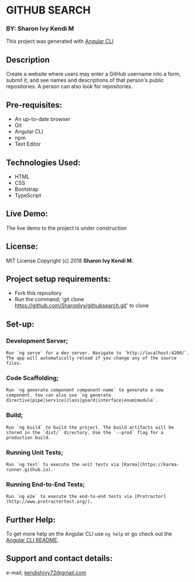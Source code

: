 # GITHUB SEARCH

### BY: Sharon Ivy Kendi M

This project was generated with [Angular CLI](https://github.com/angular/angular-cli)

## Description
   Create a website where users may enter a GitHub username into a form, submit it, and see names and descriptions of that person's public repositories. A person can also look for repositories.

## Pre-requisites:
  * An up-to-date browser
  * Git
  * Angular CLI
  * npm
  * Text Editor

## Technologies Used:
  * HTML
  * CSS
  * Bootstrap
  * TypeScript

## Live Demo:
  The live demo to the project is under construction

## License:
  MIT License
    Copyright (c) 2018 **Sharon Ivy Kendi M.**
  
## Project setup requirements:
  * Fork this repository
  * Run the command;
  'git clone https://github.com/SharonIvy/githubsearch.git' to clone

## Set-up:
  ### Development Server;
    Run `ng serve` for a dev server. Navigate to `http://localhost:4200/`. The app will automatically reload if you change any of the source files.

  ### Code Scaffolding;
    Run `ng generate component component-name` to generate a new component. You can also use `ng generate directive|pipe|service|class|guard|interface|enum|module`.

  ### Build;
    Run `ng build` to build the project. The build artifacts will be stored in the `dist/` directory. Use the `--prod` flag for a production build.

  ### Running Unit Tests;
    Run `ng test` to execute the unit tests via [Karma](https://karma-runner.github.io).

  ### Running End-to-End Tests;
    Run `ng e2e` to execute the end-to-end tests via [Protractor](http://www.protractortest.org/).

## Further Help:
  To get more help on the Angular CLI use `ng help` or go check out the [Angular CLI README](https://github.com/angular/angular-cli/blob/master/README.md).

## Support and contact details:
  e-mail; kendishivy72@gmail.com
